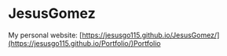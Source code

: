# JesusGomez
My personal website:
[https://jesusgo115.github.io/JesusGomez/](https://jesusgo115.github.io/Portfolio/)Portfolio
